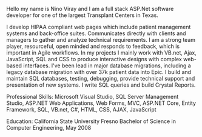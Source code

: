 Hello my name is Nino Viray and I am a full stack ASP.Net software developer for one of the largest Transplant Centers in Texas.

I develop HIPAA compliant web pages which include patient management systems and back-office suites. Communicates directly with clients and managers to gather and analyze technical requirements. I am a strong team player, resourceful, open minded and responds to feedback, which is important in Agile workflows. In my projects I mainly work with VB.net, Ajax, JavaScript, SQL and CSS to produce interactive designs with complex web-based interfaces. I've been lead in major database migrations, including a legacy database migration with over 37k patient data into Epic. I build and maintain SQL databases, testing, debugging, provide technical support and presentation of new systems. I write SQL queries and build Crystal Reports.

Professional Skills: Microsoft Visual Studio, SQL Server Management Studio, ASP.NET Web Applications, Web Forms, MVC, ASP.NET Core, Entity Framework, SQL, VB.net, C#, HTML, CSS, AJAX, JavaScript

Education: California State University Fresno Bachelor of Science in Computer Engineering, May 2008


<!---
ninoviray/ninoviray is a ✨ special ✨ repository because its `README.md` (this file) appears on your GitHub profile.
You can click the Preview link to take a look at your changes.
--->
